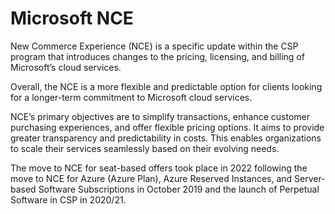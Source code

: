 # Microsoft NCE

New Commerce Experience (NCE) is a specific update within the CSP program that introduces changes to the pricing, licensing, and billing of Microsoft’s cloud services.

Overall, the NCE is a more flexible and predictable option for clients looking for a longer-term commitment to Microsoft cloud services.

NCE’s primary objectives are to simplify transactions, enhance customer purchasing experiences, and offer flexible pricing options. It aims to provide greater transparency and predictability in costs. This enables organizations to scale their services seamlessly based on their evolving needs.

The move to NCE for seat-based offers took place in 2022 following the move to NCE for Azure (Azure Plan), Azure Reserved Instances, and Server-based Software Subscriptions in October 2019 and the launch of Perpetual Software in CSP in 2020/21.
